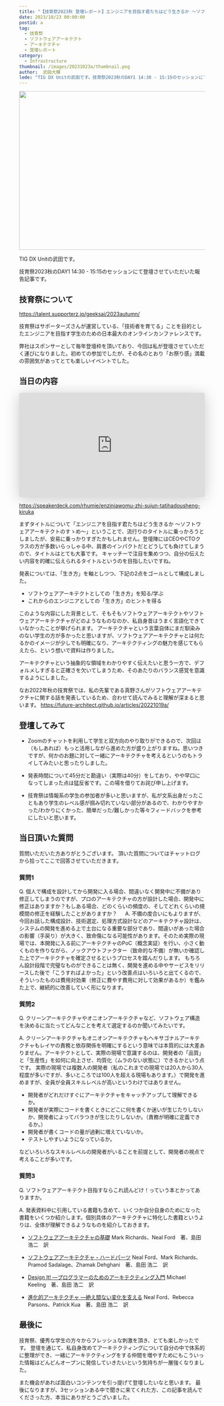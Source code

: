 ```yaml
---
title: "【技育祭2023秋 登壇レポート】エンジニアを目指す君たちはどう生きるか ～ソフトウェアアーキテクトのすゝめ～"
date: 2023/10/23 00:00:00
postid: a
tag:
  - 技育祭
  - ソフトウェアアーキテクト
  - アーキテクチャ
  - 登壇レポート
category:
  - Infrastructure
thumbnail: /images/20231023a/thumbnail.png
author:  武田大輝
lede: "TIG DX Unitの武田です。技育祭2023秋のDAY1 14:30 - 15:15のセッションにて登壇させていただいた報告記事です"
---
```


<img src="/images/20231023a/geeksai2023fall.png" alt="" width="800" height="430">

TIG DX Unitの武田です。

技育祭2023秋のDAY1 14:30 - 15:15のセッションにて登壇させていただいた報告記事です。

## 技育祭について

https://talent.supporterz.jp/geeksai/2023autumn/

技育祭はサポーターズさんが運営している、「技術者を育てる」ことを目的としたエンジニアを目指す学生のための日本最大のオンラインカンファレンスです。

弊社はスポンサーとして毎年登壇枠を頂いており、今回は私が登壇させていただく運びになりました。初めての参加でしたが、その名のとおり「お祭り感」満載の雰囲気があってとても楽しいイベントでした。

## 当日の内容

<iframe class="speakerdeck-iframe" frameborder="0" src="https://speakerdeck.com/player/fd2e4a40329a4b5b801faa8bef04f950" title="エンジニアを目指す君たちはどう生きるか　～ソフトウェアアーキテクトのすゝめ～" allowfullscreen="true" style="border: 0px; background: padding-box padding-box rgba(0, 0, 0, 0.1); margin: 0px; padding: 0px; border-radius: 6px; box-shadow: rgba(0, 0, 0, 0.2) 0px 5px 40px; width: 100%; height: auto; aspect-ratio: 560 / 315;" data-ratio="1.7777777777777777"></iframe>

https://speakerdeck.com/rhumie/enziniawomu-zhi-sujun-tatihadousheng-kiruka

まずタイトルについて「エンジニアを目指す君たちはどう生きるか ～ソフトウェアアーキテクトのすゝめ～」ということで、流行りのタイトルに乗っかろうとしましたが、安易に乗っかりすぎたかもしれません。登壇陣にはCEOやCTOクラスの方が多数いらっしゃる中、肩書のインパクトだとどうしても負けてしまうので、タイトルはとても大事です。
キャッチーで注目を集めつつ、自分の伝えたい内容を的確に伝えられるタイトルというのを目指したいですね。

発表については、「生き方」を軸としつつ、下記の2点をゴールとして構成しました。

* ソフトウェアアーキテクトとしての「生き方」を知る/学ぶ
* これからのエンジニアとしての「生き方」のヒントを得る

このような内容にした背景として、そもそもソフトウェアアーキテクトやソフトウェアアーキテクチャがどのようなものなのか、私自身昔はうまく言語化できていなかったことが挙げられます。
アーキテクチャという言葉自体にまだ馴染みのない学生の方が多かったと思いますが、ソフトウェアアーキテクチャとは何たるかのイメージが少しでも明確になり、アーキテクティングの魅力を感じてもらえたら、という想いで資料は作りました。

アーキテクチャという抽象的な領域をわかりやすく伝えたいと思う一方で、デフォルメしすぎると正確さを欠いてしまうため、そのあたりのバランス感覚を意識するようにしました。

なお2022年秋の技育祭では、私の先輩である真野さんがソフトウェアアーキテクチャに関する話を発表しているため、合わせて読んでみると理解が深まると思います。
https://future-architect.github.io/articles/20221019a/

## 登壇してみて

* Zoomのチャットを利用して学生と双方向のやり取りができるので、次回は（もしあれば）もっと活用しながら進めた方が盛り上がりますね。思いつきですが、何かのお題に対して一緒にアーキテクチャを考えるというのもトライしてみたいと思ったりしました。

* 発表時間について45分だと勘違い（実際は40分）をしており、やや早口になってしまった点は猛反省です。この場を借りてお詫び申し上げます。


* 技育祭は情報系の学生の参加者が多いと思いますが、私が文系出身だったこともあり学生のレベル感が掴み切れていない部分があるので、わかりやすかった/わかりにくかった、簡単だった/難しかった等々フィードバックを参考にしたいと思います。

## 当日頂いた質問

質問いただいた方ありがとうございます。
頂いた質問についてはチャットログから拾ってここで回答させていただきます。

### 質問1

Q. 個人で構成を設計してから開発に入る場合、間違いなく開発中に不備があり修正してしまうのですが、プロのアーキテクチャの方が設計した場合、開発中に修正はありますか？もしある場合、どのくらいの頻度の、そしてどれくらいの規模間の修正を経験したことがありますか？
　
A. 不備の度合いにもよりますが、今回お話した構成設計、技術選定、処理方式設計などのアーキテクチャ設計は、システムの開発を進める上で土台になる重要な部分であり、間違いがあった場合の影響（手戻り）が大きく、致命傷になる可能性があります。そのため実際の現場では、本開発に入る前にアーキテクチャのPoC（概念実証）を行い、小さく動くものを作りながら、ノックアウトファクター（致命的な不備）が無いか確認した上でアーキテクチャを確定させるというプロセスを踏んだりします。
もちろん設計段階で完璧なものができることは無く、開発を進める中やサービスをリリースした後で「こうすればよかった」という改善点はいろいろと出てくるので、そういったものは費用対効果（修正に費やす費用に対して効果があるか）を鑑みた上で、継続的に改善していく形になります。

### 質問2

Q. クリーンアーキテクチャやオニオンアーキテクチャなど、ソフトウェア構造を決めるに当たってどんなことを考えて選定するのか聞いてみたいです。

A. クリーンアーキテクチャもオニオンアーキテクチャもヘキサゴナルアーキテクチャもレイヤの責務と依存関係を明確にするという意味では本質的には大差ありません。アーキテクトとして、実際の現場で意識するのは、開発者の「品質」と「生産性」を如何に向上させ、均質化（ムラのない状態に）できるかという点です。
実際の現場では複数人の開発者（私のこれまでの現場では20人から30人程度が多いですが、多いところでは100人を超える現場もあります。）で開発を進めますが、全員が全員スキルレベルが高いというわけではありません。

* 開発者がどれだけすぐにアーキテクチャをキャッチアップして理解できるか。
* 開発者が実際にコードを書くときにどこに何を書くか迷いが生じたりしないか、開発者によってバラつきが生じたりしないか。（責務が明確に定義できるか。）
* 開発者が書くコードの量が過剰に増えていないか。
* テストしやすいようになっているか。

などいろいろなスキルレベルの開発者がいることを前提として、開発者の視点で考えることが多いです。

### 質問3

Q. ソフトウェアアーキテクト目指すならこれ読んどけ！っていう本とかってありますか。

A. 発表資料中に引用している書籍も含めて、いくつか自分自身のためになった書籍をいくつか紹介します。個別具体のアーキテクチャに特化した書籍というよりは、全体が理解できるようなものを紹介しておきます。

* [ソフトウェアアーキテクチャの基礎](https://www.oreilly.co.jp//books/9784873119823/)
Mark Richards、Neal Ford　著、島田 浩二　訳

* [ソフトウェアアーキテクチャ・ハードパーツ](https://www.oreilly.co.jp//books/9784814400065/)
Neal Ford、Mark Richards、Pramod Sadalage、Zhamak Dehghani　著、島田 浩二　訳

* [Design It! ―プログラマーのためのアーキテクティング入門](https://www.oreilly.co.jp/books/9784873118956/)
Michael Keeling　著、島田 浩二　訳

* [進化的アーキテクチャ ―絶え間ない変化を支える](https://www.oreilly.co.jp/books/9784873118567/)
Neal Ford、Rebecca Parsons、Patrick Kua　著、島田 浩二　訳


## 最後に

技育祭、優秀な学生の方々からフレッシュな刺激を頂き、とても楽しかったです。
登壇を通じて、私自身改めてアーキテクティングについて自分の中で体系的に整理ができ、一緒にアーキテクティングをする仲間を増やすためにもこういった情報はどんどんオープンに発信していきたいという気持ちが一層強くなりました。

また機会があれば面白いコンテンツを引っ提げて登壇したいなと思います。
最後になりますが、3セッションある中で聞きに来てくれた方、この記事を読んでくださった方、本当にありがとうございました。
